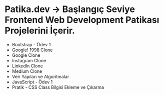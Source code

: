 # Patika.dev -> Başlangıç Seviye Frontend Web Development Patikası Projelerini İçerir.

- Bootstrap - Ödev 1
- Google! 1998 Clone
- Google Clone
- Instagram Clone
- LinkedIn Clone
- Medium Clone
- Veri Yapıları ve Algoritmalar
- JavaScript - Ödev 1
- Pratik - CSS Class Bilgisi Ekleme ve Çıkarma
